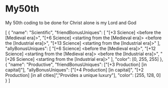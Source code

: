 # My50th
My 50th coding to be done for Christ alone is my Lord and God

[
    {
        "name": "Scientific",
        "friendBonusUniques": [
            "[+3 Science] <before the [Medieval era]>",
            "[+6 Science] <starting from the [Medieval era]> <before the [Industrial era]>",
            "[+13 Science] <starting from the [Industrial era]>"
        ],
        "allyBonusUniques": [
            "[+6 Science] <before the [Medieval era]>",
            "[+12 Science] <starting from the [Medieval era]> <before the [Industrial era]>",
            "[+26 Science] <starting from the [Industrial era]>"
        ],
        "color": [0, 255, 255]
    },
    {
        "name": "Productive",
        "friendBonusUniques": ["[+3 Production] [in capital]"],
        "allyBonusUniques": ["[+4 Production] [in capital]", "[+2 Production] [in all cities]","Provides a unique luxury"],
        "color": [255, 128, 0]
    }
]
